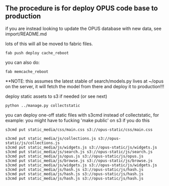 ## The procedure is for deploy OPUS code base to production

if you are instead looking to update the OPUS database with new data, see import/README.md

lots of this will all be moved to fabric files.

    fab push deploy cache_reboot

you can also do:

    fab memcache_reboot

 **NOTE: this assumes the latest stable of search/models.py lives at ~/opus on the server, it will fetch the model from there and deploy it to production!!!

deploy static assets to s3 if needed (or see next)

    python ../manage.py collectstatic

you can deploy one-off static files with s3cmd instead of collectstatic, for example:
you might have to fucking 'make public' on s3 if you do this

    s3cmd put static_media/css/main.css s3://opus-static/css/main.css

    s3cmd put static_media/js/collections.js s3://opus-static/js/collections.js
    s3cmd put static_media/js/widgets.js s3://opus-static/js/widgets.js
    s3cmd put static_media/js/search.js s3://opus-static/js/search.js
    s3cmd put static_media/js/opus.js s3://opus-static/js/opus.js
    s3cmd put static_media/js/browse.js s3://opus-static/js/browse.js
    s3cmd put static_media/js/widgets.js s3://opus-static/js/widgets.js
    s3cmd put static_media/js/hash.js s3://opus-static/js/hash.js
    s3cmd put static_media/js/hash.js s3://opus-static/js/hash.js
    s3cmd put static_media/js/hash.js s3://opus-static/js/hash.js


